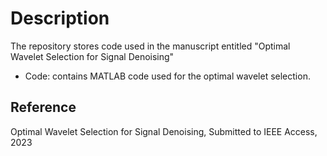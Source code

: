 # Description

The repository stores code used in the manuscript entitled "Optimal Wavelet Selection for Signal Denoising"

* Code: contains MATLAB code used for the optimal wavelet selection.


## Reference
Optimal Wavelet Selection for Signal Denoising, Submitted to IEEE Access, 2023
